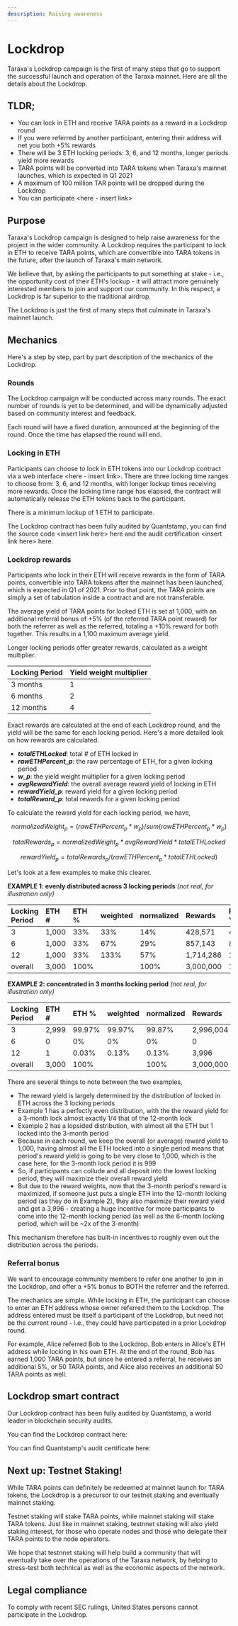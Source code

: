 ```yaml
---
description: Raising awareness
---
```


# Lockdrop

Taraxa's Lockdrop campaign is the first of many steps that go to support the successful launch and operation of the Taraxa mainnet. Here are all the details about the Lockdrop. 

## TLDR; 

* You can lock in ETH and receive TARA points as a reward in a Lockdrop round
* If you were referred by another participant, entering their address will net you both +5% rewards
* There will be 3 ETH locking periods: 3, 6, and 12 months, longer periods yield more rewards
* TARA points will be converted into TARA tokens when Taraxa's mainnet launches, which is expected in Q1 2021
* A maximum of 100 million TAR points will be dropped during the Lockdrop
* You can participate &lt;here - insert link&gt;

## Purpose

Taraxa's Lockdrop campaign is designed to help raise awareness for the project in the wider community. A Lockdrop requires the participant to lock in ETH to receive TARA points, which are convertible into TARA tokens in the future, after the launch of Taraxa's main network.

We believe that, by asking the participants to put something at stake - i.e., the opportunity cost of their ETH's lockup - it will attract more genuinely interested members to join and support our community. In this respect, a Lockdrop is far superior to the traditional airdrop. 

The Lockdrop is just the first of many steps that culminate in Taraxa's mainnet launch. 

## Mechanics

Here's a step by step, part by part description of the mechanics of the Lockdrop. 

### Rounds 

The Lockdrop campaign will be conducted across many rounds. The exact number of rounds is yet to be determined, and will be dynamically adjusted based on community interest and feedback. 

Each round will have a fixed duration, announced at the beginning of the round. Once the time has elapsed the round will end. 



### Locking in ETH

Participants can choose to lock in ETH tokens into our Lockdrop contract via a web interface &lt;here - insert link&gt;. There are three locking time ranges to choose from: 3, 6, and 12 months, with longer lockup times receiving more rewards. Once the locking time range has elapsed, the contract will automatically release the ETH tokens back to the participant. 

There is a minimum lockup of 1 ETH to participate.

The Lockdrop contract has been fully audited by Quantstamp,  you can find the source code &lt;insert link here&gt; here and the audit certification &lt;insert link here&gt; here. 



### Lockdrop rewards 

Participants who lock in their ETH will receive rewards in the form of TARA points, convertible into TARA tokens after the mainnet has been launched, which is expected in Q1 of 2021. Prior to that point, the TARA points are simply a set of tabulation inside a contract and are not transferable.  

The average yield of TARA points for locked ETH is set at 1,000, with an additional referral bonus of +5% \(of the referred TARA point reward\) for both the referrer as well as the referred, totaling a +10% reward for both together. This results in a 1,100 maximum average yield.  

Longer locking periods offer greater rewards, calculated as a weight multiplier. 

| Locking Period | Yield weight multiplier |
| :--- | :--- |
| 3 months | 1 |
| 6 months | 2 |
| 12 months | 4 |

Exact rewards are calculated at the end of each Lockdrop round, and the yield will be the same for each locking period. Here's a more detailed look on how rewards are calculated.

* _**totalETHLocked**_: total \# of ETH locked in
* _**rawETHPercent\_p**_: the raw percentage of ETH, for a given locking period 
* _**w\_p**_: the yield weight multiplier for a given locking period
* _**avgRewardYield**_: the overall average reward yield of locking in ETH
* _**rewardYield\_p**_: reward yield for a given locking period
* _**totalReward\_p**_: total rewards for a given locking period  

To calculate the reward yield for each locking period, we have, 

$$
normalizedWeight_p =(rawETHPercent_p*w_p) / sum(rawETHPercent_p*w_p)
$$

$$
totalRewards_p=normalizedWeight_p*avgRewardYield*totalETHLocked
$$

$$
rewardYield_p = totalRewards_p / (rawETHPercent_p*totalETHLocked)
$$

Let's look at a few examples to make this clearer.

**EXAMPLE 1: evenly distributed across 3 locking periods** _\(not real, for illustration only\)_

| Locking Period | ETH \# | ETH % | weighted | normalized | Rewards | Reward Yield |
| :--- | :--- | :--- | :--- | :--- | :--- | :--- |
| 3 | 1,000 | 33% | 33% | 14% | 428,571 | 429 |
| 6 | 1,000 | 33% | 67% | 29% | 857,143 | 857 |
| 12 | 1,000 | 33% | 133% | 57% | 1,714,286 | 1,714 |
| overall  | 3,000 | 100% |  | 100% | 3,000,000 | 1,000 |

**EXAMPLE 2: concentrated in 3 months locking period** _\(not real, for illustration only\)_

| Locking Period | ETH \# | ETH % | weighted | normalized | Rewards | Reward Yield |
| :--- | :--- | :--- | :--- | :--- | :--- | :--- |
| 3 | 2,999 | 99.97% | 99.97% | 99.87% | 2,996,004 | 999 |
| 6 | 0 | 0% | 0% | 0% | 0 |  |
| 12 | 1 | 0.03% | 0.13% | 0.13% | 3,996 | 3,996 |
| overall  | 3,000 | 100% |  | 100% | 3,000,000 | 1,000 |

There are several things to note between the two examples, 

* The reward yield is largely determined by the distribution of locked in ETH across the 3 locking periods
* Example 1 has a perfectly even distribution, with the the reward yield for a 3-month lock almost exactly 1/4 that of the 12-month lock 
* Example 2 has a lopsided distribution, with almost all the ETH but 1 locked into the 3-month period
* Because in each round, we keep the overall \(or average\) reward yield to 1,000, having almost all the ETH locked into a single period means that period's reward yield is going to be very close to 1,000, which is the case here, for the 3-month lock period it is 999
* So, if participants can collude and all deposit into the lowest locking period, they will maximize their overall reward yield
* But due to the reward weights, now that the 3-month period's reward is maximized, if someone just puts a single ETH into the 12-month locking period \(as they do in Example 2\), they also maximize their reward yield and get a 3,996 - creating a huge incentive for more participants to come into the 12-month locking period \(as well as the 6-month locking period, which will be ~2x of the 3-month\)

This mechanism therefore has built-in incentives to roughly even out the distribution across the periods. 



### Referral bonus 

We want to encourage community members to refer one another to join in the Lockdrop, and offer a +5% bonus to BOTH the referrer and the referred. 

The mechanics are simple. While locking in ETH, the participant can choose to enter an ETH address whose owner referred them to the Lockdrop. The address entered must be itself a participant of the Lockdrop, but need not be the current round - i.e., they could have participated in a prior Lockdrop round. 

For example, Alice referred Bob to the Lockdrop. Bob enters in Alice's ETH address while locking in his own ETH. At the end of the round, Bob has earned 1,000 TARA points, but since he entered a referral, he receives an additional 5%, or 50 TARA points, and Alice also receives an additional 50 TARA points as well.

 

## Lockdrop smart contract

Our Lockdrop contract has been fully audited by Quantstamp, a world leader in blockchain security audits. 

You can find the Lockdrop contract here: 

You can find Quantstamp's audit certificate here: 



## Next up: Testnet Staking!  

While TARA points can definitely be redeemed at mainnet launch for TARA tokens, the Lockdrop is a precursor to our testnet staking and eventually mainnet staking. 

Testnet staking will stake TARA points, while mainnet staking will stake TARA tokens. Just like in mainnet staking, testnnet staking will also yield staking interest, for those who operate nodes and those who delegate their TARA points to the node operators. 

We hope that testnnet staking will help build a community that will eventually take over the operations of the Taraxa network, by helping to stress-test both technical as well as the economic aspects of the network.  

## Legal compliance 

To comply with recent SEC rulings, United States persons cannot participate in the Lockdrop. 



